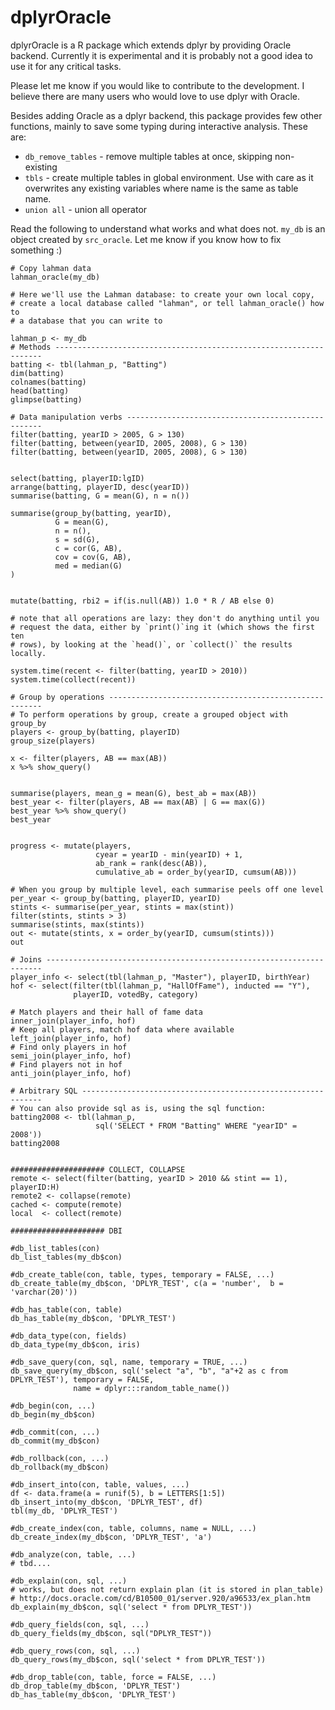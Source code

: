 # dplyrOracle
dplyrOracle is a R package which extends dplyr by providing Oracle backend.
Currently it is experimental and it is probably not a good idea to use
it for any critical tasks.

Please let me know if you would like to contribute to the development. I believe
there are many users who would love to use dplyr with Oracle.

Besides adding Oracle as a dplyr backend, this package provides few other
functions, mainly to save some typing during interactive analysis. These are:

 - `db_remove_tables` - remove multiple tables at once, skipping non-existing
 - `tbls` - create multiple tables in global environment. Use with care as it
 overwrites any existing variables where name is the same as table name.
 - `union all` - union all operator

Read the following to understand what works and what does not. 
`my_db` is an object created by `src_oracle`. Let me know if you know how to 
fix something :)

```
# Copy lahman data
lahman_oracle(my_db)

# Here we'll use the Lahman database: to create your own local copy,
# create a local database called "lahman", or tell lahman_oracle() how to
# a database that you can write to

lahman_p <- my_db
# Methods -------------------------------------------------------------------
batting <- tbl(lahman_p, "Batting")
dim(batting)
colnames(batting)
head(batting)
glimpse(batting)

# Data manipulation verbs ---------------------------------------------------
filter(batting, yearID > 2005, G > 130)
filter(batting, between(yearID, 2005, 2008), G > 130)
filter(batting, between(yearID, 2005, 2008), G > 130)


select(batting, playerID:lgID)
arrange(batting, playerID, desc(yearID))
summarise(batting, G = mean(G), n = n())

summarise(group_by(batting, yearID), 
          G = mean(G), 
          n = n(), 
          s = sd(G), 
          c = cor(G, AB), 
          cov = cov(G, AB),
          med = median(G)
)


mutate(batting, rbi2 = if(is.null(AB)) 1.0 * R / AB else 0)

# note that all operations are lazy: they don't do anything until you
# request the data, either by `print()`ing it (which shows the first ten
# rows), by looking at the `head()`, or `collect()` the results locally.

system.time(recent <- filter(batting, yearID > 2010))
system.time(collect(recent))

# Group by operations -------------------------------------------------------
# To perform operations by group, create a grouped object with group_by
players <- group_by(batting, playerID)
group_size(players)

x <- filter(players, AB == max(AB))
x %>% show_query()


summarise(players, mean_g = mean(G), best_ab = max(AB))
best_year <- filter(players, AB == max(AB) | G == max(G))
best_year %>% show_query()
best_year


progress <- mutate(players,
                   cyear = yearID - min(yearID) + 1,
                   ab_rank = rank(desc(AB)),
                   cumulative_ab = order_by(yearID, cumsum(AB)))

# When you group by multiple level, each summarise peels off one level
per_year <- group_by(batting, playerID, yearID)
stints <- summarise(per_year, stints = max(stint))
filter(stints, stints > 3)
summarise(stints, max(stints))
out <- mutate(stints, x = order_by(yearID, cumsum(stints)))
out

# Joins ---------------------------------------------------------------------
player_info <- select(tbl(lahman_p, "Master"), playerID, birthYear)
hof <- select(filter(tbl(lahman_p, "HallOfFame"), inducted == "Y"),
              playerID, votedBy, category)

# Match players and their hall of fame data
inner_join(player_info, hof)
# Keep all players, match hof data where available
left_join(player_info, hof)
# Find only players in hof
semi_join(player_info, hof)
# Find players not in hof
anti_join(player_info, hof)

# Arbitrary SQL -------------------------------------------------------------
# You can also provide sql as is, using the sql function:
batting2008 <- tbl(lahman_p,
                   sql('SELECT * FROM "Batting" WHERE "yearID" = 2008'))
batting2008


##################### COLLECT, COLLAPSE
remote <- select(filter(batting, yearID > 2010 && stint == 1), playerID:H)
remote2 <- collapse(remote)
cached <- compute(remote)
local  <- collect(remote)

##################### DBI

#db_list_tables(con)
db_list_tables(my_db$con)

#db_create_table(con, table, types, temporary = FALSE, ...)
db_create_table(my_db$con, 'DPLYR_TEST', c(a = 'number',  b = 'varchar(20)'))

#db_has_table(con, table)
db_has_table(my_db$con, 'DPLYR_TEST')

#db_data_type(con, fields)
db_data_type(my_db$con, iris)

#db_save_query(con, sql, name, temporary = TRUE, ...)
db_save_query(my_db$con, sql('select "a", "b", "a"+2 as c from DPLYR_TEST'), temporary = FALSE,
              name = dplyr:::random_table_name())

#db_begin(con, ...)
db_begin(my_db$con)

#db_commit(con, ...)
db_commit(my_db$con)

#db_rollback(con, ...)
db_rollback(my_db$con)

#db_insert_into(con, table, values, ...)
df <- data.frame(a = runif(5), b = LETTERS[1:5])
db_insert_into(my_db$con, 'DPLYR_TEST', df)
tbl(my_db, 'DPLYR_TEST')

#db_create_index(con, table, columns, name = NULL, ...)
db_create_index(my_db$con, 'DPLYR_TEST', 'a')

#db_analyze(con, table, ...)
# tbd....

#db_explain(con, sql, ...)
# works, but does not return explain plan (it is stored in plan_table)
# http://docs.oracle.com/cd/B10500_01/server.920/a96533/ex_plan.htm
db_explain(my_db$con, sql('select * from DPLYR_TEST'))

#db_query_fields(con, sql, ...)
db_query_fields(my_db$con, sql("DPLYR_TEST"))

#db_query_rows(con, sql, ...)
db_query_rows(my_db$con, sql('select * from DPLYR_TEST'))

#db_drop_table(con, table, force = FALSE, ...)
db_drop_table(my_db$con, 'DPLYR_TEST')
db_has_table(my_db$con, 'DPLYR_TEST')
